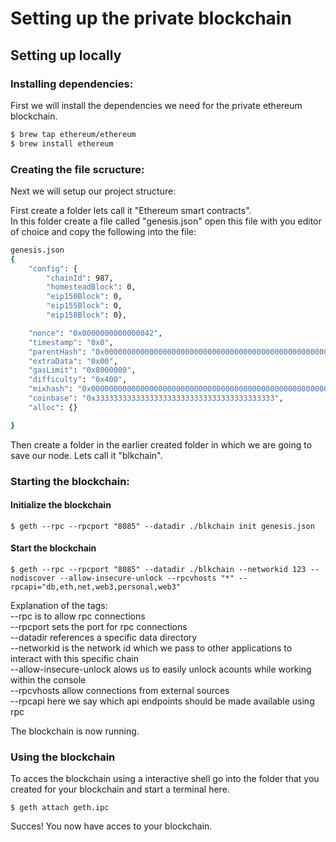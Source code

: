 # Setting up the private blockchain

## Setting up locally

### Installing dependencies:

First we will install the dependencies we need for the private ethereum blockchain.

```bash
$ brew tap ethereum/ethereum
$ brew install ethereum
```

### Creating the file scructure:

Next we will setup our project structure:

First create a folder lets call it "Ethereum smart contracts".  
In this folder create a file called "genesis.json" open this file with you editor of choice and copy the following into the file:

```bash
genesis.json
{
    "config": {
        "chainId": 987, 
        "homesteadBlock": 0,
        "eip150Block": 0, 
        "eip155Block": 0, 
        "eip158Block": 0},

    "nonce": "0x0000000000000042",
    "timestamp": "0x0",
    "parentHash": "0x0000000000000000000000000000000000000000000000000000000000000000",
    "extraData": "0x00",
    "gasLimit": "0x8000000",
    "difficulty": "0x400",
    "mixhash": "0x0000000000000000000000000000000000000000000000000000000000000000",
    "coinbase": "0x3333333333333333333333333333333333333333",
    "alloc": {}

}
```

Then create a folder in the earlier created folder in which we are going to save our node. Lets call it "blkchain".

### Starting the blockchain:

#### Initialize the blockchain

```text
$ geth --rpc --rpcport "8085" --datadir ./blkchain init genesis.json
```

#### Start the blockchain

```text
$ geth --rpc --rpcport "8085" --datadir ./blkchain --networkid 123 --nodiscover --allow-insecure-unlock --rpcvhosts "*" --rpcapi="db,eth,net,web3,personal,web3"
```

Explanation of the tags:  
--rpc is to allow rpc connections  
--rpcport sets the port for rpc connections  
--datadir references a specific data directory  
--networkid is the network id which we pass to other applications to interact with this specific chain  
--allow-insecure-unlock alows us to easily unlock acounts while working within the console  
--rpcvhosts allow connections from external sources  
--rpcapi here we say which api endpoints should be made available using rpc

The blockchain is now running.

### Using the blockchain

To acces the blockchain using a interactive shell go into the folder that you created for your blockchain and start a terminal here.

```text
$ geth attach geth.ipc
```

Succes! You now have acces to your blockchain.

